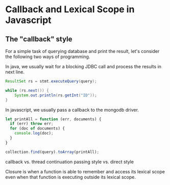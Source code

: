 # Callback and Lexical Scope in Javascript

## The "callback" style
For a simple task of querying database and print the result, let's consider the following two ways of programming.

In java, we usually wait for a blocking JDBC call and process the results in next line.
```java
ResultSet rs = stmt.executeQuery(query);

while (rs.next()) {
    System.out.println(rs.getInt("ID"));
}
```

In javascript, we usually pass a callback to the mongodb driver.
```javascript
let printAll = function (err, documents) {
  if (err) throw err;
  for (doc of documents) {
    console.log(doc);
  }
}

collection.find(query).toArray(printAll);
```


callback vs. thread
continuation passing style vs. direct style


Closure is when a function is able to remember and access its lexical scope even when that function is executing outside its lexical scope.

